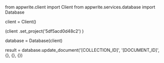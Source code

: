 from appwrite.client import Client
from appwrite.services.database import Database

client = Client()

(client
  .set_project('5df5acd0d48c2')
)

database = Database(client)

result = database.update_document('[COLLECTION_ID]', '[DOCUMENT_ID]', {}, {}, {})
